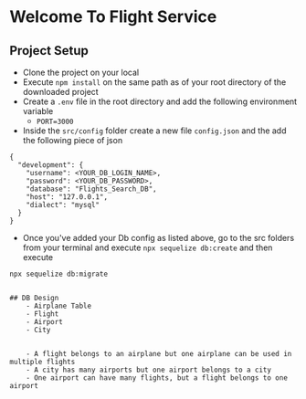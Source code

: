 # Welcome To Flight Service

## Project Setup
- Clone the project on your local
- Execute `npm install` on the same path as of your root directory of the downloaded project
- Create a `.env` file in the root directory and add the following environment variable
    - `PORT=3000`
- Inside the `src/config` folder create a new file `config.json` and the add the following piece of json

```
{
  "development": {
    "username": <YOUR_DB_LOGIN_NAME>,
    "password": <YOUR_DB_PASSWORD>,
    "database": "Flights_Search_DB",
    "host": "127.0.0.1",
    "dialect": "mysql"
  }
}

```
- Once you've added your Db config as listed above, go to the src folders from your terminal and execute `npx sequelize db:create`
  and then execute

`npx sequelize db:migrate`
```

## DB Design
    - Airplane Table
    - Flight
    - Airport
    - City


    - A flight belongs to an airplane but one airplane can be used in multiple flights
    - A city has many airports but one airport belongs to a city
    - One airport can have many flights, but a flight belongs to one airport
